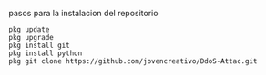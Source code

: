 pasos para la instalacion del repositorio
```
pkg update
pkg upgrade
pkg install git
pkg install python
pkg git clone https://github.com/jovencreativo/DdoS-Attac.git


```
